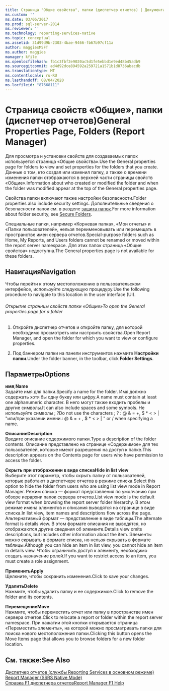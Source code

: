 ```yaml
---
title: Страница "Общие свойства", папки (диспетчер отчетов) | Документация Майкрософт
ms.custom: ''
ms.date: 03/06/2017
ms.prod: sql-server-2014
ms.reviewer: ''
ms.technology: reporting-services-native
ms.topic: conceptual
ms.assetid: 31d99d9b-2303-4bae-9466-fb67b97cf11a
author: maggiesMSFT
ms.author: maggies
manager: kfile
ms.openlocfilehash: fb1c3fbf2e9020ac5d1fe5ebbd1e9ed48b45adb9
ms.sourcegitcommit: ad4d92dce894592a259721a1571b1d8736abacdb
ms.translationtype: MT
ms.contentlocale: ru-RU
ms.lasthandoff: 08/04/2020
ms.locfileid: "87668111"
---
```

# <a name="general-properties-page-folders-report-manager"></a><span data-ttu-id="812a9-102">Страница свойств «Общие», папки (диспетчер отчетов)</span><span class="sxs-lookup"><span data-stu-id="812a9-102">General Properties Page, Folders (Report Manager)</span></span>
  <span data-ttu-id="812a9-103">Для просмотра и установки свойств для создаваемых папок используется страница «Общие свойства».</span><span class="sxs-lookup"><span data-stu-id="812a9-103">Use the General properties page for folders to view and set properties for the folders that you create.</span></span> <span data-ttu-id="812a9-104">Данные о том, кто создал или изменил папку, а также о времени изменения папки отображаются в верхней части страницы свойств «Общие».</span><span class="sxs-lookup"><span data-stu-id="812a9-104">Information about who created or modified the folder and when the folder was modified appear at the top of the General properties page.</span></span>  
  
 <span data-ttu-id="812a9-105">Свойства папки включают также настройки безопасности.</span><span class="sxs-lookup"><span data-stu-id="812a9-105">Folder properties also include security settings.</span></span> <span data-ttu-id="812a9-106">Дополнительные сведения о безопасности папок см. в разделе [защита папок](security/secure-folders.md).</span><span class="sxs-lookup"><span data-stu-id="812a9-106">For more information about folder security, see [Secure Folders](security/secure-folders.md).</span></span>  
  
 <span data-ttu-id="812a9-107">Специальные папки, например «Корневая папка», «Мои отчеты» и «Папки пользователей», нельзя переименовывать или перемещать в пространстве имен сервера отчетов.</span><span class="sxs-lookup"><span data-stu-id="812a9-107">Special-purpose folders such as Home, My Reports, and Users folders cannot be renamed or moved within the report server namespace.</span></span> <span data-ttu-id="812a9-108">Для этих папок страница «Общие свойства» недоступна.</span><span class="sxs-lookup"><span data-stu-id="812a9-108">The General properties page is not available for these folders.</span></span>  
  
## <a name="navigation"></a><span data-ttu-id="812a9-109">Навигация</span><span class="sxs-lookup"><span data-stu-id="812a9-109">Navigation</span></span>  
 <span data-ttu-id="812a9-110">Чтобы перейти к этому местоположению в пользовательском интерфейсе, используйте следующую процедуру.</span><span class="sxs-lookup"><span data-stu-id="812a9-110">Use the following procedure to navigate to this location in the user interface (UI).</span></span>  
  
###### <a name="to-open-the-general-properties-page-for-a-folder"></a><span data-ttu-id="812a9-111">Открытие страницы свойств папки «Общие»</span><span class="sxs-lookup"><span data-stu-id="812a9-111">To open the General properties page for a folder</span></span>  
  
1.  <span data-ttu-id="812a9-112">Откройте диспетчер отчетов и откройте папку, для которой необходимо просмотреть или настроить свойства.</span><span class="sxs-lookup"><span data-stu-id="812a9-112">Open Report Manager, and open the folder for which you want to view or configure properties.</span></span>  
  
2.  <span data-ttu-id="812a9-113">Под баннером папки на панели инструментов нажмите **Настройки папки**.</span><span class="sxs-lookup"><span data-stu-id="812a9-113">Under the folder banner, in the toolbar, click **Folder Settings**.</span></span>  
  
## <a name="options"></a><span data-ttu-id="812a9-114">Параметры</span><span class="sxs-lookup"><span data-stu-id="812a9-114">Options</span></span>  
 <span data-ttu-id="812a9-115">**имя**;</span><span class="sxs-lookup"><span data-stu-id="812a9-115">**Name**</span></span>  
 <span data-ttu-id="812a9-116">Задайте имя для папки.</span><span class="sxs-lookup"><span data-stu-id="812a9-116">Specify a name for the folder.</span></span> <span data-ttu-id="812a9-117">Имя должно содержать хотя бы одну букву или цифру.</span><span class="sxs-lookup"><span data-stu-id="812a9-117">A name must contain at least one alphanumeric character.</span></span> <span data-ttu-id="812a9-118">В него могут также входить пробелы и другие символы.</span><span class="sxs-lookup"><span data-stu-id="812a9-118">It can also include spaces and some symbols.</span></span> <span data-ttu-id="812a9-119">Не используйте символы ; ?</span><span class="sxs-lookup"><span data-stu-id="812a9-119">Do not use the characters ; ?</span></span> <span data-ttu-id="812a9-120">: \@ & = +, $ \* \< > | "или/при указании имени.</span><span class="sxs-lookup"><span data-stu-id="812a9-120">: \@ & = + , $ \* \< > | " or / when specifying a name.</span></span>  
  
 <span data-ttu-id="812a9-121">**Описание**</span><span class="sxs-lookup"><span data-stu-id="812a9-121">**Description**</span></span>  
 <span data-ttu-id="812a9-122">Введите описание содержимого папки.</span><span class="sxs-lookup"><span data-stu-id="812a9-122">Type a description of the folder contents.</span></span> <span data-ttu-id="812a9-123">Описание представлено на странице «Содержимое» для тех пользователей, которые имеют разрешения на доступ к папке.</span><span class="sxs-lookup"><span data-stu-id="812a9-123">This description appears on the Contents page for users who have permission to access the folder.</span></span>  
  
 <span data-ttu-id="812a9-124">**Скрыть при отображении в виде списка**</span><span class="sxs-lookup"><span data-stu-id="812a9-124">**Hide in list view**</span></span>  
 <span data-ttu-id="812a9-125">Выберите этот параметр, чтобы скрыть папку от пользователей, которые работают в диспетчере отчетов в режиме списка.</span><span class="sxs-lookup"><span data-stu-id="812a9-125">Select this option to hide the folder from users who are using list view mode in Report Manager.</span></span> <span data-ttu-id="812a9-126">Режим списка — формат представления по умолчанию при обзоре иерархии папок сервера отчетов.</span><span class="sxs-lookup"><span data-stu-id="812a9-126">List view mode is the default view format when browsing the report server folder hierarchy.</span></span> <span data-ttu-id="812a9-127">В этом режиме имена элементов и описания выводятся на странице в виде списка.</span><span class="sxs-lookup"><span data-stu-id="812a9-127">In list view, item names and descriptions flow across the page.</span></span> <span data-ttu-id="812a9-128">Альтернативный формат — представление в виде таблицы.</span><span class="sxs-lookup"><span data-stu-id="812a9-128">The alternate format is details view.</span></span> <span data-ttu-id="812a9-129">В этом формате описания не выводятся, но отображаются другие сведения об элементе.</span><span class="sxs-lookup"><span data-stu-id="812a9-129">Details view omits descriptions, but includes other information about the item.</span></span> <span data-ttu-id="812a9-130">Элементы можно скрывать в формате списка, но нельзя скрывать в формате таблицы.</span><span class="sxs-lookup"><span data-stu-id="812a9-130">Although you can hide an item in list view, you cannot hide an item in details view.</span></span> <span data-ttu-id="812a9-131">Чтобы ограничить доступ к элементу, необходимо создать назначение ролей.</span><span class="sxs-lookup"><span data-stu-id="812a9-131">If you want to restrict access to an item, you must create a role assignment.</span></span>  
  
 <span data-ttu-id="812a9-132">**Применить**</span><span class="sxs-lookup"><span data-stu-id="812a9-132">**Apply**</span></span>  
 <span data-ttu-id="812a9-133">Щелкните, чтобы сохранить изменения.</span><span class="sxs-lookup"><span data-stu-id="812a9-133">Click to save your changes.</span></span>  
  
 <span data-ttu-id="812a9-134">**Удалить**</span><span class="sxs-lookup"><span data-stu-id="812a9-134">**Delete**</span></span>  
 <span data-ttu-id="812a9-135">Нажмите, чтобы удалить папку и ее содержимое.</span><span class="sxs-lookup"><span data-stu-id="812a9-135">Click to remove the folder and its contents.</span></span>  
  
 <span data-ttu-id="812a9-136">**Перемещение**</span><span class="sxs-lookup"><span data-stu-id="812a9-136">**Move**</span></span>  
 <span data-ttu-id="812a9-137">Нажмите, чтобы переместить отчет или папку в пространстве имен сервера отчетов.</span><span class="sxs-lookup"><span data-stu-id="812a9-137">Click to relocate a report or folder within the report server namespace.</span></span> <span data-ttu-id="812a9-138">При нажатии этой кнопки открывается страница «Переместить элементы», на которой можно просматривать папки для поиска нового местоположения папки.</span><span class="sxs-lookup"><span data-stu-id="812a9-138">Clicking this button opens the Move Items page that allows you to browse folders for a new folder location.</span></span>  
  
## <a name="see-also"></a><span data-ttu-id="812a9-139">См. также:</span><span class="sxs-lookup"><span data-stu-id="812a9-139">See Also</span></span>  
 <span data-ttu-id="812a9-140">[Диспетчер отчетов (службы Reporting Services в основном режиме)](../../2014/reporting-services/report-manager-ssrs-native-mode.md) </span><span class="sxs-lookup"><span data-stu-id="812a9-140">[Report Manager  &#40;SSRS Native Mode&#41;](../../2014/reporting-services/report-manager-ssrs-native-mode.md) </span></span>  
 [<span data-ttu-id="812a9-141">Справка F1 диспетчера отчетов</span><span class="sxs-lookup"><span data-stu-id="812a9-141">Report Manager F1 Help</span></span>](../../2014/reporting-services/report-manager-f1-help.md)  
  
  
